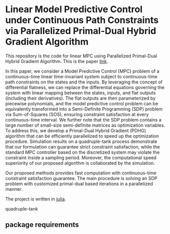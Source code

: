 # Linear Model Predictive Control under Continuous Path Constraints via Parallelized Primal-Dual Hybrid Gradient Algorithm

This repository is the code for linear MPC using Parallelized Primal-Dual Hybrid Gradient Algorithm. This is the paper [link](https://arxiv.org/abs/2303.17889).


In this paper, we consider a Model Predictive Control (MPC) problem of a continuous-time linear time-invariant system subject to continuous-time path constraints on the states and the inputs. By leveraging the concept of differential flatness, we can replace the differential equations governing the system with linear mapping between the states, inputs, and flat outputs (including their derivatives). The flat outputs are then parameterized by piecewise polynomials, and the model predictive control problem can be equivalently transformed into a Semi-Definite Programming (SDP) problem via Sum-of-Squares (SOS), ensuring constraint satisfaction at every continuous-time interval. We further note that the SDP problem contains a large number of small-size semi-definite matrices as optimization variables. To address this, we develop a Primal-Dual Hybrid Gradient (PDHG) algorithm that can be efficiently parallelized to speed up the optimization procedure. Simulation results on a quadruple-tank process demonstrate that our formulation can guarantee strict constraint satisfaction, while the standard MPC controller based on the discretized system may violate the constraint inside a sampling period. Moreover, the computational speed superiority of our proposed algorithm is collaborated by the simulation.


Our proposed methods provides fast computation with continuous-time constraint satisfaction guarantee. The main procedure is solving an SDP problem with customized primal-dual based iterations in a parallelized manner.

The project is written in [julia](https://julialang.org/).


quadruple-tank

## package requirements

